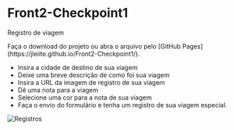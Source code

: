 # Front2-Checkpoint1
Registro de viagem

<p>Faça o download do projeto ou abra o arquivo pelo [GitHub Pages](https://jleiite.github.io/Front2-Checkpoint1/).</p>

- Insira a cidade de destino de sua viagem
- Deixe uma breve descrição de como foi sua viagem
- Insira a URL da imagem de registro de sua viagem
- Dê uma nota para a viagem
- Selecione uma cor para a nota de sua viagem
- Faça o envio do formulário e tenha um registro de sua viagem especial.

![Registros](/assets/images/print.png)


